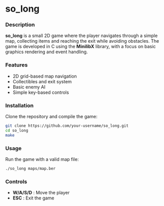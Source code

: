 # so_long

### Description
**so_long** is a small 2D game where the player navigates through a simple map, collecting items and reaching the exit while avoiding obstacles. The game is developed in C using the **MinilibX** library, with a focus on basic graphics rendering and event handling.

### Features
- 2D grid-based map navigation
- Collectibles and exit system
- Basic enemy AI
- Simple key-based controls

### Installation
Clone the repository and compile the game:

```bash
git clone https://github.com/your-username/so_long.git
cd so_long
make
```

### Usage
Run the game with a valid map file:

```bash
./so_long maps/map.ber
```

### Controls
- **W/A/S/D** : Move the player
- **ESC** : Exit the game
